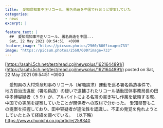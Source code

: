 ```yaml
---
title:  愛知県知事不正リコール、署名偽造を中国で行おうと提案していた  
categories:
- news
excerpt: |
  
feature_text: |
  ##  愛知県知事不正リコール、署名偽造を中国...
  Sat, 22 May 2021 09:54:51  +0900
feature_image: "https://picsum.photos/2560/600?image=733"
image: "https://picsum.photos/2560/600?image=733"
---
```


[https://asahi.5ch.net/test/read.cgi/newsplus/1621644891/](https://asahi.5ch.net/test/read.cgi/newsplus/1621644891/)
posted on Sat, 22 May 2021 09:54:51  +0900

<!--more-->

　愛知県の大村秀章知事のリコール（解職請求）運動を巡る署名偽造事件で、 地方自治法違反（署名偽造）の疑いで逮捕されたリコール活動団体事務局長の田中孝博容疑者（５９）が、アルバイトによる名簿の書き写し作業を依頼する際、中国での実施を提案していたことが関係者への取材で分かった。 愛知県警もこの提案を把握しており、田中容疑者が違法性を認識し、不正の発覚を免れようとしていたとみて経緯を調べている。 （以下略） https://www.chunichi.co.jp/article/258340
